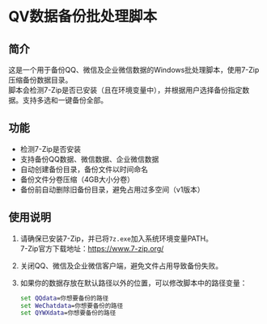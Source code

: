   # QV数据备份批处理脚本

## 简介
这是一个用于备份QQ、微信及企业微信数据的Windows批处理脚本，使用7-Zip压缩备份数据目录。  
脚本会检测7-Zip是否已安装（且在环境变量中），并根据用户选择备份指定数据。支持多选和一键备份全部。

## 功能
- 检测7-Zip是否安装  
- 支持备份QQ数据、微信数据、企业微信数据  
- 自动创建备份目录，备份文件以时间命名  
- 备份文件分卷压缩（4GB大小分卷）  
- 备份前自动删除旧备份目录，避免占用过多空间（v1版本）  

## 使用说明
1. 请确保已安装7-Zip，并已将`7z.exe`加入系统环境变量PATH。  
   7-Zip官方下载地址：https://www.7-zip.org/  

2. 关闭QQ、微信及企业微信客户端，避免文件占用导致备份失败。  

3. 如果你的数据存放在默认路径以外的位置，可以修改脚本中的路径变量：  
   ```bat
   set QQdata=你想要备份的路径
   set WeChatdata=你想要备份的路径
   set QYWXdata=你想要备份的路径

